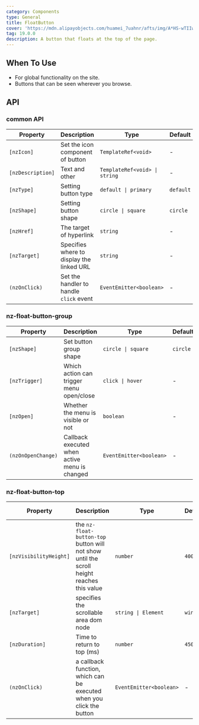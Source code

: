 ```yaml
---
category: Components
type: General
title: FloatButton
cover: 'https://mdn.alipayobjects.com/huamei_7uahnr/afts/img/A*HS-wTIIwu0kAAAAAAAAAAAAADrJ8AQ/original'
tag: 19.0.0
description: A button that floats at the top of the page.
---
```


## When To Use

- For global functionality on the site.
- Buttons that can be seen wherever you browse.


## API

### common API

| Property          | Description                               | Type                          | Default   |
| ----------------- | ----------------------------------------- | ----------------------------- | --------- |
| `[nzIcon]`        | Set the icon component of button          | `TemplateRef<void>`           | -         |
| `[nzDescription]` | Text and other                            | `TemplateRef<void> \| string` | -         |
| `[nzType]`        | Setting button type                       | `default \| primary`          | `default` |
| `[nzShape]`       | Setting button shape                      | `circle \| square`            | `circle`  |
| `[nzHref]`        | The target of hyperlink                   | `string`                      | -         |
| `[nzTarget]`      | Specifies where to display the linked URL | `string`                      | -         |
| `(nzOnClick)`     | Set the handler to handle `click` event   | `EventEmitter<boolean>`       | -         |

### nz-float-button-group

| Property           | Description                                   | Type                    | Default  |
| ------------------ | --------------------------------------------- | ----------------------- | -------- |
| `[nzShape]`        | Set button group shape                        | `circle \| square`      | `circle` |
| `[nzTrigger]`      | Which action can trigger menu open/close      | `click \| hover`        | -        |
| `[nzOpen]`         | Whether the menu is visible or not            | `boolean`               | -        |
| `(nzOnOpenChange)` | Callback executed when active menu is changed | `EventEmitter<boolean>` | -        |

### nz-float-button-top

| Property               | Description                                                                               | Type                    | Default  | Global Config |
| ---------------------- | ----------------------------------------------------------------------------------------- | ----------------------- | -------- | ------------- |
| `[nzVisibilityHeight]` | the `nz-float-button-top` button will not show until the scroll height reaches this value | `number`                | `400`    | ✅            |
| `[nzTarget]`           | specifies the scrollable area dom node                                                    | `string \| Element`     | `window` |
| `[nzDuration]`         | Time to return to top (ms)                                                                | `number`                | `450`    |
| `(nzOnClick)`          | a callback function, which can be executed when you click the button                      | `EventEmitter<boolean>` | -        |
